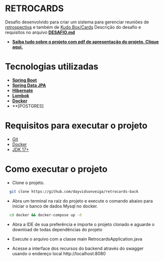 # RETROCARDS
Desafio desenvolvido para criar um sistema para gerenciar reuniões de [retrospectiva](https://www.scrum.org/resources/what-is-a-sprint-retrospective) e também de [Kudo Box/Cards](https://management30.com/practice/kudo-cards/) Descrição do desafio e requisitos no arquivo **[DESAFIO.md](https://github.com/dayvidsonveiga/retrocards-back/blob/main/CHALLENGE.md)**

- **[Saiba tudo sobre o projeto com pdf de apresentação do projeto. Clique aqui.](https://github.com/dayvidsonveiga/retrocards-back/blob/main/presentation/RetroCards%20-%20Apresenta%C3%A7%C3%A3o.pdf)**


# Tecnologias utilizadas

- **[Spring Boot](https://spring.io/projects/spring-boot)**
- **[Spring Data JPA](https://spring.io/projects/spring-data-jpa#overview)** 
- **[Hibernate](https://hibernate.org/orm/)**
- **[Lombok](https://projectlombok.org/)**
- **[Docker](https://www.docker.com/)**
- **[POSTGRES]

# Requisitos para executar o projeto
- [Git](https://git-scm.com/)
- [Docker](https://www.docker.com/)
- [JDK 17+](https://www.oracle.com/br/java/technologies/javase/jdk11-archive-downloads.html)

# Como executar o projeto
- Clone o projeto.
```bash
  git clone https://github.com/dayvidsonveiga/retrocards-back
```
- Abra um terminal na raiz do projeto e execute o comando abaixo para iniciar o banco de dados Mysql no docker.
```bash
  cd docker && docker-compose up -d
```

- Abra a IDE de sua preferência e importe o projeto clonado e aguarde o download de todas dependências do projeto

- Execute o arquivo com a classe main RetrocardsApplication.java

- Acesse a interface dos recursos do backend através do swagger usando o endereço local http://localhost:8080


